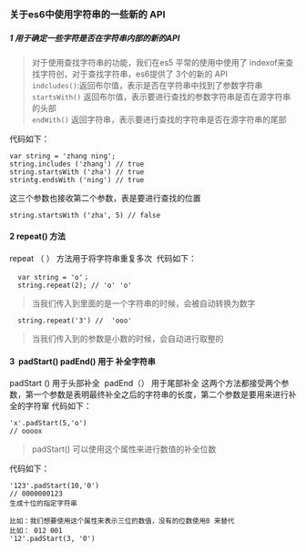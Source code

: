### 关于es6中使用字符串的一些新的 API
##### 1 用于确定一些字符是否在字符串内部的新的API
>对于使用查找字符串的功能，我们在es5 平常的使用中使用了 indexof来查找字符创，对于查找字符串，es6提供了 3个的新的 API <br/>
`indcludes()`:返回布尔值，表示是否在字符串中找到了参数字符串<br/>
`startsWith()` 返回布尔值，表示要进行查找的参数字符串是否在源字符串的头部<br/>
`endWith()` 返回字符串，表示要进行查找的字符串是否在源字符串的尾部<br/>
>
代码如下：

```
var string = 'zhang ning';
string.includes ('zhang') // true 
string.startsWith ('zha') // true 
strintg.endsWith ('ning') // true 
```
这三个参数也接收第二个参数，表是要进行查找的位置

```
string.startsWith ('zha', 5) // false
```

#### 2 repeat() 方法
  repeat （ ） 方法用于将字符串重复多次
  代码如下：
  
```
  var string = 'o'；
  string.repeat(2); // 'o' 'o'
```
>当我们传入到里面的是一个字符串的时候，会被自动转换为数字
>
```
  string.repeat('3') //  'ooo'
```
>当我们传入到的参数是小数的时候，会自动进行取整的
>
#### 3  padStart()  padEnd() 用于 补全字符串
padStart () 用于头部补全  padEnd（） 用于尾部补全
这两个方法都接受两个参数，第一个参数是表明最终补全之后的字符串的长度，第二个参数是要用来进行补全的字符窜
代码如下：

```
'x'.padStart(5,'o')
// oooox
```
> padStart() 可以使用这个属性来进行数值的补全位数
>
代码如下：

```
'123'.padStart(10,'0')
// 0000000123
生成十位的指定字符串

比如：我们想要使用这个属性来表示三位的数值，没有的位数使用0 来替代
比如： 012 001
'12'.padStart(3, '0')

```

